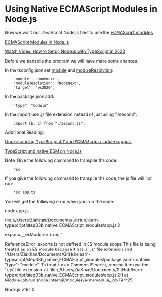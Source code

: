 # Using Native ECMAScript Modules in Node.js

Now we want our JavaScript Node.js files to use the [ECMAScript modules](https://nodejs.org/api/esm.html#modules-ecmascript-modules)

[ECMAScript Modules in Node.js](https://www.typescriptlang.org/docs/handbook/esm-node.html)

[Watch Video: How to Setup Node.js with TypeScript in 2023](https://www.youtube.com/watch?v=H91aqUHn8sE)

Before we transpile the program we will have make some changes.

In the tsconfig.json set [module](https://www.typescriptlang.org/tsconfig#module) and [moduleResolution](https://www.typescriptlang.org/tsconfig#moduleResolution):

        "module": "nodenext",
        "moduleResolution": "NodeNext", 
        "target": "es2020",     

In the package.json add:

        "type": "module"

In the import use .js file extension instead of just using "./second":

        import {b, c} from "./second.js";

Additional Reading:

[Understanding TypeScript 4.7 and ECMAScript module support](https://blog.logrocket.com/typescript-4-7-ecmascript-module-support/)

[TypeScript and native ESM on Node.js](https://2ality.com/2021/06/typescript-esm-nodejs.html)

Note: Give the following command to transpile the code:

        tsc 

If you give the following command to transpile the code, the js file will not run:

        tsc app.ts

You will get the following error when you run the code:

node app.js

file:///Users/ZiaKhan/Documents/GitHub/learn-typescript/step03b_native_ECMAScript_modules/app.js:2

exports.__esModule = true;
^

ReferenceError: exports is not defined in ES module scope
This file is being treated as an ES module because it has a '.js' file extension and '/Users/ZiaKhan/Documents/GitHub/learn-typescript/step03b_native_ECMAScript_modules/package.json' contains "type": "module". To treat it as a CommonJS script, rename it to use the '.cjs' file extension.
    at file:///Users/ZiaKhan/Documents/GitHub/learn-typescript/step03b_native_ECMAScript_modules/app.js:2:1
    at ModuleJob.run (node:internal/modules/esm/module_job:194:25)

Node.js v19.1.0

